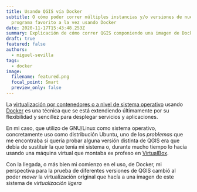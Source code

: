 ```yaml
---
title: Usando QGIS vía Docker
subtitle: O cómo poder correr múltiples instancias y/o versiones de nuestro
  programa favorito a la vez usando Docker
date: 2020-11-17T15:43:48.253Z
summary: Explicación de cómo correr QGIS componiendo una imagen de Docker
draft: true
featured: false
authors:
  - miguel-sevilla
tags:
  - docker
image:
  filename: featured.png
  focal_point: Smart
  preview_only: false
---
```

La [virtualización por contenedores o a nivel de sistema operativo](https://es.wikipedia.org/wiki/Virtualizaci%C3%B3n_a_nivel_de_sistema_operativo) usando [Docker](https://es.wikipedia.org/wiki/Docker_(software)) es una técnica que se está extendiendo últimamente por su flexibilidad y sencillez para desplegar servicios y aplicaciones.

En mi caso, que utilizo de GNU/Linux como sistema operativo, concretamente uso como distribución Ubuntu, uno de los *problemas* que me encontraba si quería probar alguna versión distinta de QGIS era que debía de sustituir la que tenía mi sistema o, durante mucho tiempo lo hacía usando una máquina virtual que montaba ex profeso en [VirtualBox](https://es.wikipedia.org/wiki/VirtualBox).

Con la llegada, o más bien mi comienzo en el uso, de Docker, mi perspectiva para la prueba de diferentes versiones de QGIS cambió al poder *mover* la virtualización original que hacía a una imagen de este sistema de *virtualización ligera*